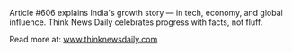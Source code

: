Article #606 explains India's growth story — in tech, economy, and global influence. Think News Daily celebrates progress with facts, not fluff.

Read more at: www.thinknewsdaily.com